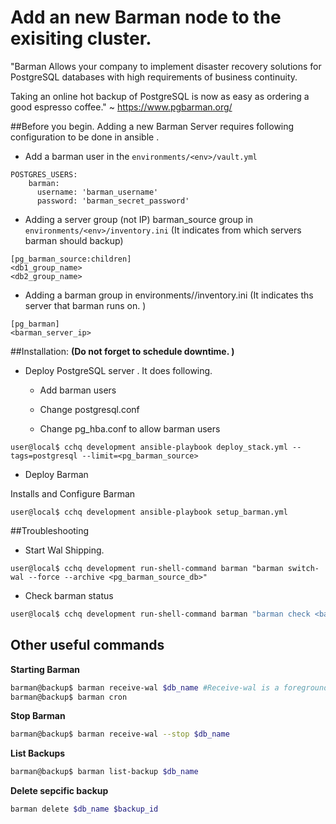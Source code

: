 # Add an new Barman node to the exisiting cluster. 
"Barman
Allows your company to implement disaster recovery solutions for PostgreSQL databases with high requirements of business continuity.

Taking an online hot backup of PostgreSQL is now as easy as ordering a good espresso coffee."  ~ https://www.pgbarman.org/

##Before you begin.
Adding a new Barman Server requires following configuration to be done in ansible .

* Add a barman user in the `environments/<env>/vault.yml`
```
POSTGRES_USERS:
    barman:
      username: 'barman_username'
      password: 'barman_secret_password'
```

* Adding a server group (not IP) barman_source group in `environments/<env>/inventory.ini` (It indicates from which servers barman should backup)
```
[pg_barman_source:children]
<db1_group_name>
<db2_group_name>
```

* Adding a barman group in environments/<env>/inventory.ini (It indicates ths server that barman runs on. )
```
[pg_barman]
<barman_server_ip>
```

##Installation: 
**(Do not forget to schedule downtime. )**

* Deploy PostgreSQL server . It does following.

    * Add barman users

    * Change postgresql.conf

    * Change pg_hba.conf to allow barman users

```
user@local$ cchq development ansible-playbook deploy_stack.yml --tags=postgresql --limit=<pg_barman_source>
```

* Deploy Barman

Installs and Configure Barman 
```
user@local$ cchq development ansible-playbook setup_barman.yml 
```

##Troubleshooting 

* Start Wal Shipping.
```
user@local$ cchq development run-shell-command barman "barman switch-wal --force --archive <pg_barman_source_db>"
```

* Check barman status
```bash
user@local$ cchq development run-shell-command barman "barman check <barman_source_db>"
```

## Other useful commands
**Starting Barman**
```bash
barman@backup$ barman receive-wal $db_name #Receive-wal is a foreground process
barman@backup$ barman cron
```

**Stop Barman**
```bash
barman@backup$ barman receive-wal --stop $db_name
```

**List Backups**
```bash
barman@backup$ barman list-backup $db_name  
```

**Delete sepcific backup**
```bash
barman delete $db_name $backup_id
```